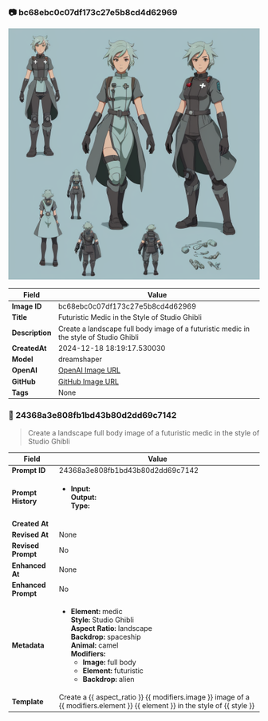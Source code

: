 

### 📷 bc68ebc0c07df173c27e5b8cd4d62969 


![data.id](./bc68ebc0c07df173c27e5b8cd4d62969.jpg)


| Field          | Value                                                                                                                     |
|----------------|---------------------------------------------------------------------------------------------------------------------------|
| **Image ID**             | bc68ebc0c07df173c27e5b8cd4d62969                                                                                                             |
| **Title**           | Futuristic Medic in the Style of Studio Ghibli                                                                                                       |
| **Description**           | Create a landscape full body image of a futuristic medic in the style of Studio Ghibli                                                                                                       |
| **CreatedAt**        | 2024-12-18 18:19:17.530030                                                                                                        |
| **Model**        | dreamshaper                                                                                                        |
| **OpenAI**         | [OpenAI Image URL](http://192.168.1.85:8081/generated-images/b642146436531.png)                                                                                |
| **GitHub**         | [GitHub Image URL](https://raw.githubusercontent.com/Caneta-Silva/weeb/refs/heads/main/images/bc68ebc0c07df173c27e5b8cd4d62969/bc68ebc0c07df173c27e5b8cd4d62969.jpg)                                                                                |
| **Tags**       | None                                                                                                                   |

### 📜 24368a3e808fb1bd43b80d2dd69c7142

> Create a landscape full body image of a futuristic medic in the style of Studio Ghibli

| Field          | Value                                                                                                                                                                      |
|----------------|----------------------------------------------------------------------------------------------------------------------------------------------------------------------------|
| **Prompt ID**  | 24368a3e808fb1bd43b80d2dd69c7142                                                                                                                                                            |
| **Prompt History** | <ul><li>**Input:**  <br> **Output:**  <br> **Type:** </li></ul> |
| **Created At** |                                                                                                                                                    |
| **Revised At** | None                                                                                                                                                   |
| **Revised Prompt** | No                                                                                                                                                                      |
| **Enhanced At** | None                                                                                                                                                  |
| **Enhanced Prompt** | No                                                                                                                                                                    |
| **Metadata**   | <ul><li>**Element:** medic <br> **Style:** Studio Ghibli <br> **Aspect Ratio:** landscape <br> **Backdrop:** spaceship <br> **Animal:** camel <br> **Modifiers:**<ul><li>**Image:** full body</li><li>**Element:** futuristic</li><li>**Backdrop:** alien</li></ul></li></ul> |
| **Template**   | Create a {{ aspect_ratio }} {{ modifiers.image }} image of a {{ modifiers.element }} {{ element }} in the style of {{ style }}                                                                                                                                           |


